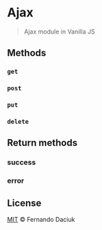 # Ajax
> Ajax module in Vanilla JS

## Methods

### `get`

### `post`

### `put`

### `delete`

## Return methods

### success

### error

## License

[MIT](https://github.com/fdaciuk/ajax/blob/master/LICENSE.md) © Fernando Daciuk